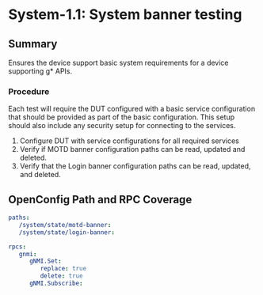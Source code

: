 # System-1.1: System banner testing

## Summary

Ensures the device support basic system requirements for a device supporting g* APIs.

### Procedure

Each test will require the DUT configured with a basic service configuration that
should be provided as part of the basic configuration.  This setup should also include
any security setup for connecting to the services.

1. Configure DUT with service configurations for all required services
2. Verify if MOTD banner configuration paths can be read, updated and deleted.
3. Verify that the Login banner configuration paths can be read, updated, and deleted.

## OpenConfig Path and RPC Coverage

```yaml
paths:
   /system/state/motd-banner:
   /system/state/login-banner:

rpcs:
   gnmi:
      gNMI.Set:
         replace: true
         delete: true
      gNMI.Subscribe:
```
